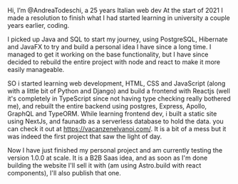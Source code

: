  Hi, I’m @AndreaTodeschi, a 25 years Italian web dev
At the start of 2021 I made a resolution to finish what I had started learning in university a couple years earlier, coding.

I picked up Java and SQL to start my journey, using PostgreSQL, Hibernate and JavaFX to try and build a personal idea I have since a long time. I managed to get it working on the base functionality, but I have since decided to rebuild the entire project with node and react to make it more easily manageable.

SO i started learning web development, HTML, CSS and JavaScript (along with a little bit of Python and Django) and build a frontend with Reactjs (well it's completely in TypeScript since not having type checking really bothered me), and rebuilt the entire backend using postgres, Express, Apollo, GraphQL and TypeORM.
While learning frontend dev, i built a static site using NextJs, and faunadb as a serverless database to hold the data. you can check it out at https://vacanzenelvanoi.com/. It is a bit of a mess but it was indeed the first project that saw the light of day.

Now I have just finished my personal project and am currently testing the version 1.0.0 at scale. It is a B2B Saas idea, and as soon as I'm done building the website I'll sell it with (am using Astro.build with react components), I'll also publish that one.
